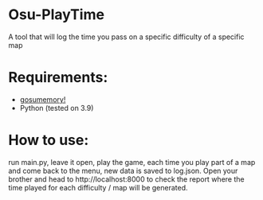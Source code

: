 # Osu-PlayTime
A tool that will log the time you pass on a specific difficulty of a specific map

# Requirements:

- [gosumemory!](https://github.com/l3lackShark/gosumemory)
- Python (tested on 3.9)

# How to use:

run main.py, leave it open, play the game, each time you play part of a map and come back to the menu, new data is saved to log.json.
Open your brother and head to http://localhost:8000 to check the report where the time played for each difficulty / map will be generated.

